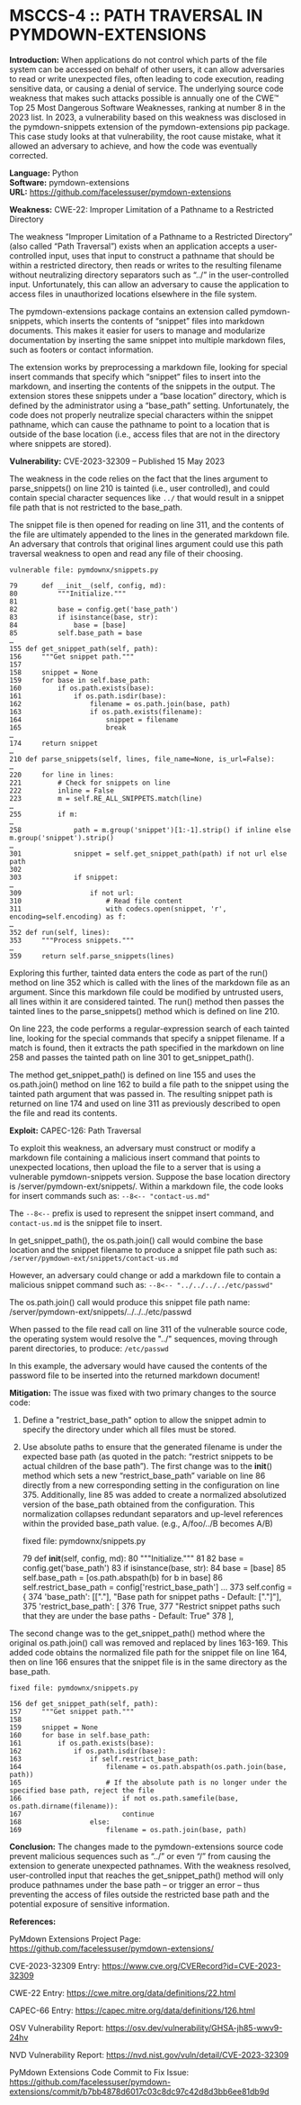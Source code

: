# MSCCS-4 :: PATH TRAVERSAL IN PYMDOWN-EXTENSIONS

**Introduction:** When applications do not control which parts of the file system can be accessed on behalf of other users, it can allow adversaries to read or write unexpected files, often leading to code execution, reading sensitive data, or causing a denial of service. The underlying source code weakness that makes such attacks possible is annually one of the CWE™ Top 25 Most Dangerous Software Weaknesses, ranking at number 8 in the 2023 list. In 2023, a vulnerability based on this weakness was disclosed in the pymdown-snippets extension of the pymdown-extensions pip package. This case study looks at that vulnerability, the root cause mistake, what it allowed an adversary to achieve, and how the code was eventually corrected.

**Language:** Python  
**Software:** pymdown-extensions  
**URL:** https://github.com/facelessuser/pymdown-extensions

**Weakness:** CWE-22: Improper Limitation of a Pathname to a Restricted Directory

The weakness “Improper Limitation of a Pathname to a Restricted Directory” (also called “Path Traversal”) exists when an application accepts a user-controlled input, uses that input to construct a pathname that should be within a restricted directory, then reads or writes to the resulting filename without neutralizing directory separators such as “../” in the user-controlled input. Unfortunately, this can allow an adversary to cause the application to access files in unauthorized locations elsewhere in the file system.

The pymdown-extensions package contains an extension called pymdown-snippets, which inserts the contents of “snippet” files into markdown documents. This makes it easier for users to manage and modularize documentation by inserting the same snippet into multiple markdown files, such as footers or contact information.

The extension works by preprocessing a markdown file, looking for special insert commands that specify which “snippet” files to insert into the markdown, and inserting the contents of the snippets in the output. The extension stores these snippets under a “base location” directory, which is defined by the administrator using a “base_path” setting. Unfortunately, the code does not properly neutralize special characters within the snippet pathname, which can cause the pathname to point to a location that is outside of the base location (i.e., access files that are not in the directory where snippets are stored).

**Vulnerability:** CVE-2023-32309 – Published 15 May 2023

The weakness in the code relies on the fact that the lines argument to parse_snippets() on line 210 is tainted (i.e., user controlled), and could contain special character sequences like `../` that would result in a snippet file path that is not restricted to the base_path.

The snippet file is then opened for reading on line 311, and the contents of the file are ultimately appended to the lines in the generated markdown file. An adversary that controls that original lines argument could use this path traversal weakness to open and read any file of their choosing.

    vulnerable file: pymdownx/snippets.py
    
    79		def __init__(self, config, md):
    80			"""Initialize."""
    81
    82			base = config.get('base_path')
    83			if isinstance(base, str):
    84				base = [base]
    85			self.base_path = base
    …
    155	def get_snippet_path(self, path):
    156		"""Get snippet path."""
    157
    158		snippet = None
    159		for base in self.base_path:
    160			if os.path.exists(base):
    161				if os.path.isdir(base):
    162					filename = os.path.join(base, path)
    163					if os.path.exists(filename):
    164						snippet = filename
    165						break
    …
    174		return snippet
    …
    210	def parse_snippets(self, lines, file_name=None, is_url=False):
    …
    220		for line in lines:
    221			# Check for snippets on line
    222			inline = False
    223			m = self.RE_ALL_SNIPPETS.match(line)
    …
    255			if m:
    …
    258				path = m.group('snippet')[1:-1].strip() if inline else m.group('snippet').strip()
    …
    301				snippet = self.get_snippet_path(path) if not url else path
    302
    303				if snippet:
    …
    309					if not url:
    310						# Read file content
    311						with codecs.open(snippet, 'r', encoding=self.encoding) as f:
    …
    352	def run(self, lines):
    353		"""Process snippets."""
    …
    359		return self.parse_snippets(lines)

Exploring this further, tainted data enters the code as part of the run() method on line 352 which is called with the lines of the markdown file as an argument. Since this markdown file could be modified by untrusted users, all lines within it are considered tainted. The run() method then passes the tainted lines to the parse_snippets() method which is defined on line 210.

On line 223, the code performs a regular-expression search of each tainted line, looking for the special commands that specify a snippet filename. If a match is found, then it extracts the path specified in the markdown on line 258 and passes the tainted path on line 301 to get_snippet_path().

The method get_snippet_path() is defined on line 155 and uses the os.path.join() method on line 162 to build a file path to the snippet using the tainted path argument that was passed in. The resulting snippet path is returned on line 174 and used on line 311 as previously described to open the file and read its contents.

**Exploit:** CAPEC-126: Path Traversal

To exploit this weakness, an adversary must construct or modify a markdown file containing a malicious insert command that points to unexpected locations, then upload the file to a server that is using a vulnerable pymdown-snippets version.
Suppose the base location directory is /server/pymdown-ext/snippets/. Within a markdown file, the code looks for insert commands such as: `--8<-- "contact-us.md"`

The `--8<--` prefix is used to represent the snippet insert command, and `contact-us.md` is the snippet file to insert.

In get_snippet_path(), the os.path.join() call would combine the base location and the snippet filename to produce a snippet file path such as: `/server/pymdown-ext/snippets/contact-us.md`

However, an adversary could change or add a markdown file to contain a malicious snippet command such as: `--8<-- "../../../../etc/passwd"`

The os.path.join() call would produce this snippet file path name:
/server/pymdown-ext/snippets/../../../etc/passwd

When passed to the file read call on line 311 of the vulnerable source code, the operating system would resolve the "../" sequences, moving through parent directories, to produce: `/etc/passwd`

In this example, the adversary would have caused the contents of the password file to be inserted into the returned markdown document!

**Mitigation:** The issue was fixed with two primary changes to the source code:
1)	Define a "restrict_base_path" option to allow the snippet admin to specify the directory under which all files must be stored.
2)	Use absolute paths to ensure that the generated filename is under the expected base path (as quoted in the patch: “restrict snippets to be actual children of the base path”).
The first change was to the __init__() method which sets a new “restrict_base_path” variable on line 86 directly from a new corresponding setting in the configuration on line 375. Additionally, line 85 was added to create a normalized absolutized version of the base_path obtained from the configuration. This normalization collapses redundant separators and up-level references within the provided base_path value. (e.g., A/foo/../B becomes A/B)

    fixed file: pymdownx/snippets.py
    
    79		def __init__(self, config, md):
    80			"""Initialize."""
    81
    82			base = config.get('base_path')
    83			if isinstance(base, str):
    84				base = [base]
    85			self.base_path = [os.path.abspath(b) for b in base]
    86			self.restrict_base_path = config['restrict_base_path']
    …
    373		self.config = {
    374			'base_path': [["."], "Base path for snippet paths - Default: [\".\"]"],
    375			'restrict_base_path': [
    376				True,
    377				"Restrict snippet paths such that they are under the base paths - Default: True"
    378			],

The second change was to the get_snippet_path() method where the original os.path.join() call was removed and replaced by lines 163-169. This added code obtains the normalized file path for the snippet file on line 164, then on line 166 ensures that the snippet file is in the same directory as the base_path.

    fixed file: pymdownx/snippets.py
    
    156	def get_snippet_path(self, path):
    157		"""Get snippet path."""
    158
    159		snippet = None
    160		for base in self.base_path:
    161			if os.path.exists(base):
    162				if os.path.isdir(base):
    163					if self.restrict_base_path:
    164						filename = os.path.abspath(os.path.join(base, path))
    165						# If the absolute path is no longer under the specified base path, reject the file
    166 						if not os.path.samefile(base, os.path.dirname(filename)):
    167							continue
    168					else:
    169						filename = os.path.join(base, path)

**Conclusion:** The changes made to the pymdown-extensions source code prevent malicious sequences such as “../” or even “/” from causing the extension to generate unexpected pathnames. With the weakness resolved, user-controlled input that reaches the get_snippet_path() method will only produce pathnames under the base path – or trigger an error – thus preventing the access of files outside the restricted base path and the potential exposure of sensitive information.

**References:**

PyMdown Extensions Project Page: https://github.com/facelessuser/pymdown-extensions/

CVE-2023-32309 Entry: https://www.cve.org/CVERecord?id=CVE-2023-32309

CWE-22 Entry: https://cwe.mitre.org/data/definitions/22.html

CAPEC-66 Entry: https://capec.mitre.org/data/definitions/126.html

OSV Vulnerability Report: https://osv.dev/vulnerability/GHSA-jh85-wwv9-24hv

NVD Vulnerability Report: https://nvd.nist.gov/vuln/detail/CVE-2023-32309

PyMdown Extensions Code Commit to Fix Issue: https://github.com/facelessuser/pymdown-extensions/commit/b7bb4878d6017c03c8dc97c42d8d3bb6ee81db9d


